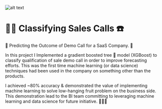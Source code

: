 ![alt text](
       https://github.com/MMBazel/springboard-program/blob/master/0.jpg
      )



# 🕵️‍♀️ Classifying Sales Calls ☎️

💸 Predicting the Outcome of Demo Call for a SaaS Company. 📱

In this project I Implemented a gradient boosted tree 🌲 model (XGBoost) to classify qualification of sale demo call in order to improve forecasting efforts. This was the first time machine learning (or data science) techniques had been used in the company on something other than the products. 

I achieved ~80% accuracy & demonstrated the value of implementing machine learning to solve low-hanging fruit problem on the business side. This demonstration lead to the BI team committing to leveraging machine learning and data science for future initiative. 🎉💪🏻
